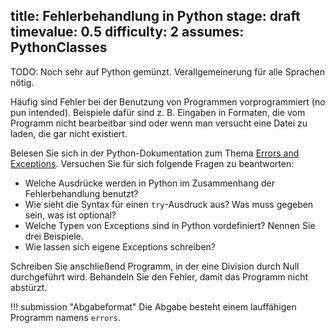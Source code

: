 title: Fehlerbehandlung in Python
stage: draft
timevalue: 0.5
difficulty: 2
assumes: PythonClasses
---
TODO: Noch sehr auf Python gemünzt. Verallgemeinerung für alle Sprachen nötig.

Häufig sind Fehler bei der Benutzung von Programmen vorprogrammiert (no pun intended). Beispiele
dafür sind z. B. Eingaben in Formaten, die vom Programm nicht bearbeitbar sind oder wenn man
versucht eine Datei zu laden, die gar nicht existiert. 

Belesen Sie sich in der Python-Dokumentation zum Thema [Errors and
Exceptions](https://docs.python.org/3.8/tutorial/errors.html). 
Versuchen Sie für sich folgende Fragen zu beantworten:

- Welche Ausdrücke werden in Python im Zusammenhang der Fehlerbehandlung benutzt?
- Wie sieht die Syntax für einen `try`-Ausdruck aus? Was muss gegeben sein, was ist optional?
- Welche Typen von Exceptions sind in Python vordefiniert? Nennen Sie drei Beispiele. 
- Wie lassen sich eigene Exceptions schreiben?

Schreiben Sie anschließend Programm, in der eine Division durch Null durchgeführt wird. 
Behandeln Sie den Fehler, damit das Programm nicht abstürzt.

!!! submission "Abgabeformat"
    Die Abgabe besteht einem lauffähigen Programm namens `errors`.